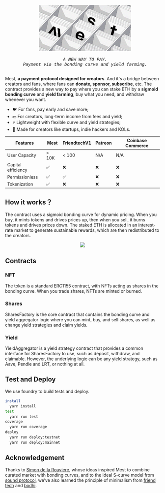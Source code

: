 <pre align="center">
  <em></em>
  <img src="images/banner.png" width="300">
  <em></em>
  <em>A NEW WAY TO PAY.</em>
  <em>Payment via the bonding curve and yield farming.</em>
  <em></em>
</pre>

Mest, **a payment protocol designed for creators**. And it's a bridge between creators and fans, where fans can **donate, sponsor, subscribe**, etc. The contract provides a new way to pay where you can stake ETH by a **sigmoid bonding curve** and **yield farming**, buy what you need, and withdraw whenever you want.

-   🐦 For fans, pay early and save more;
-   💵 For creators, long-term income from fees and yield;
-   ⚡ Lightweight with flexible curve and yield strategies;
-   🌟 Made for creators like startups, indie hackers and KOLs.

<div align="center">
  
| Features           | Mest  | FriendtechV1 | Patreon | Coinbase Commerce |
| ------------------ | ----- | ------------ | ------- | ----------------- |
| User Capacity      | > 10K | < 100        | N/A    | N/A               |
| Capital efficiency | ✅    | ❌           | ❌      | ❌                |
| Permissionless     | ✅    | ✅           | ❌      | ❌                |
| Tokenization       | ✅    | ❌           | ❌      | ❌                |

</div>
  
## How it works？

The contract uses a sigmoid bonding curve for dynamic pricing. When you buy, it mints tokens and drives prices up, then when you sell, it burns tokens and drives prices down. The staked ETH is allocated in an interest-rate market to generate sustainable rewards, which are then redistributed to the creators.

<div align="center">
  <img src="images/curve.gif" width="80%">
</div>

## Contracts

### NFT

The token is a standard ERC1155 contract, with NFTs acting as shares in the bonding curve. When you trade shares, NFTs are minted or burned.

### Shares

SharesFactory is the core contract that contains the bonding curve and yield aggregator logic where you can mint, buy, and sell shares, as well as change yield strategies and claim yields.

### Yield

YieldAggregator is a yield strategy contract that provides a common interface for SharesFactory to use, such as deposit, withdraw, and claimable. However, the underlying logic can be any yield strategy, such as Aave, Pendle and LRT, or nothing at all.

## Test and Deploy

We use foundry to build tests and deploy.

```bash
install
  yarn install
test
  yarn run test
coverage
  yarn run coverage
deploy
  yarn run deploy:testnet
  yarn run deploy:mainnet
```

## Acknowledgement

Thanks to [Simon de la Rouviere](https://docs.google.com/document/d/1VNkBjjGhcZUV9CyC0ccWYbqeOoVKT2maqX0rK3yXB20), whose ideas inspired Mest to combine curated market with bonding curves, and to the ideal S-curve model from [sound protocol](https://github.com/soundxyz/sound-protocol), we’ve also learned the principle of minimalism from [friend tech](https://www.friend.tech) and [bodhi](https://bodhi.wtf).
